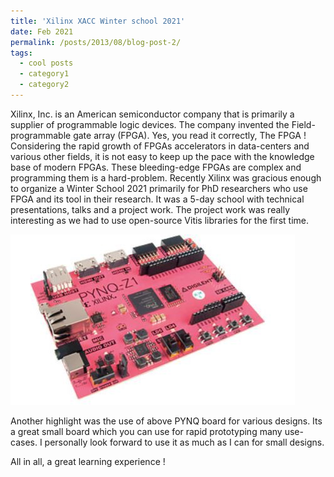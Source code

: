 ```yaml
---
title: 'Xilinx XACC Winter school 2021'
date: Feb 2021
permalink: /posts/2013/08/blog-post-2/
tags:
  - cool posts
  - category1
  - category2
---
```

Xilinx, Inc. is an American semiconductor company that is primarily a supplier of programmable logic devices. The company invented the Field-programmable gate array (FPGA). Yes, you read it correctly, The FPGA !
Considering the rapid growth of FPGAs accelerators in data-centers and various other fields, it is not easy to keep up the pace with the knowledge base of modern FPGAs. These bleeding-edge FPGAs are complex and programming them is a hard-problem.
Recently Xilinx was gracious enough to organize a Winter School 2021 primarily for PhD researchers who use FPGA and its tool in their research. It was a 5-day school with technical presentations, talks and a project work. The project work was really interesting as we had to use open-source Vitis libraries for the first time.



![](/images/pynq.jpeg)






Another highlight was the use of above PYNQ board for various designs. Its a great small board which you can use for rapid prototyping many use-cases. I personally look forward to use it as much as I can for small designs.

All in all, a great learning experience !



